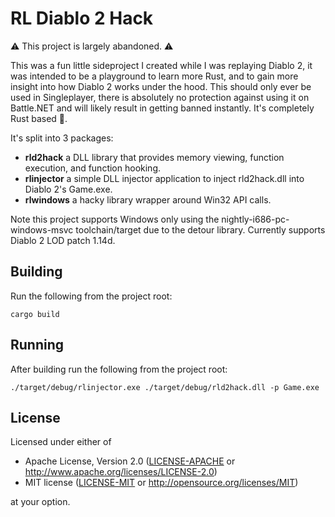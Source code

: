 # RL Diablo 2 Hack

⚠ This project is largely abandoned. ⚠

This was a fun little sideproject I created while I was replaying Diablo 2, it was intended to be a playground to learn more Rust, and to gain more insight into how Diablo 2 works under the hood.
This should only ever be used in Singleplayer, there is absolutely no protection against using it on Battle.NET and will likely result in getting banned instantly.
It's completely Rust based 🦀.

It's split into 3 packages:

- **rld2hack** a DLL library that provides memory viewing, function execution, and function hooking.
- **rlinjector** a simple DLL injector application to inject rld2hack.dll into Diablo 2's Game.exe.
- **rlwindows** a hacky library wrapper around Win32 API calls.

Note this project supports Windows only using the nightly-i686-pc-windows-msvc toolchain/target due to the detour library.
Currently supports Diablo 2 LOD patch 1.14d.

## Building

Run the following from the project root:

```batch
cargo build
```

## Running

After building run the following from the project root:

```batch
./target/debug/rlinjector.exe ./target/debug/rld2hack.dll -p Game.exe
```

## License

Licensed under either of

- Apache License, Version 2.0 ([LICENSE-APACHE](LICENSE-APACHE) or http://www.apache.org/licenses/LICENSE-2.0)
- MIT license ([LICENSE-MIT](LICENSE-MIT) or http://opensource.org/licenses/MIT)

at your option.
